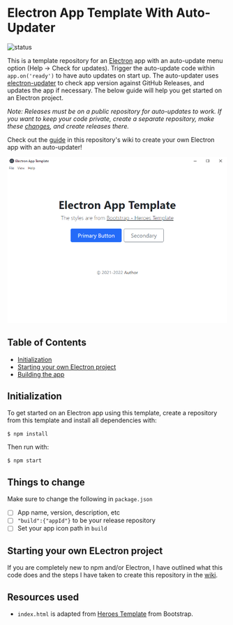 # Electron App Template With Auto-Updater
![status](https://img.shields.io/badge/Status-Complete-green)

This is a template repository for an [Electron](https://www.electronjs.org/) app with an auto-update menu option (Help -> Check for updates). Trigger the auto-update code within `app.on('ready')` to have auto updates on start up. The auto-updater uses [electron-updater](https://www.npmjs.com/package/electron-updater) to check app version against GitHub Releases, and updates the app if necessary. The below guide will help you get started on an Electron project.  

*Note: Releases must be on a public repository for auto-updates to work. If you want to keep your code private, create a separate repository, make these [changes](https://github.com/wrrnlim/electron-app-template/wiki/Starting-an-Electron-Project#private-repository-workaround), and create releases there.*

Check out the [guide](https://github.com/wrrnlim/electron-app-template/wiki/Starting-an-Electron-Project) in this repository's wiki to create your own Electron app with an auto-updater!

![screenshot](/assets/img/electron-app-template-screenshot.png)

## Table of Contents

- [Initialization](#Initialization)
- [Starting your own Electron project](#starting-your-own-electron-project)
- [Building the app](#Building-the-app)

## Initialization

To get started on an Electron app using this template, create a repository from this template and install all dependencies with:

```shell
$ npm install
```  

Then run with:

```shell
$ npm start
```

## Things to change

Make sure to change the following in `package.json`
-[ ] App name, version, description, etc
-[ ] `"build":{"appId"}` to be your release repository
-[ ] Set your app icon path in `build`

## Starting your own ELectron project

If you are completely new to npm and/or Electron, I have outlined what this code does and the steps I have taken to create this repository in the [wiki](https://github.com/wrrnlim/electron-app-template/wiki/Starting-an-Electron-Project).

## Resources used

- `index.html` is adapted from [Heroes Template](https://getbootstrap.com/docs/5.0/examples/heroes/) from Bootstrap.
